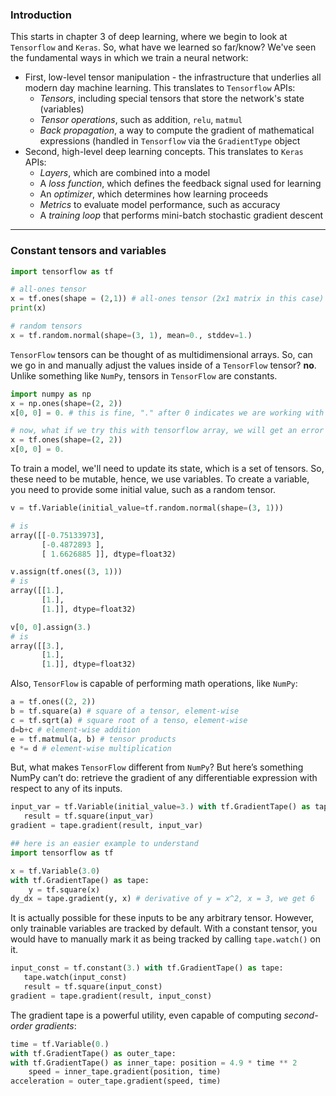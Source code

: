 ### Introduction

This starts in chapter 3 of deep learning, where we begin to look at `Tensorflow` and `Keras`. So, what have we learned so far/know? We've seen the fundamental ways in which we train a neural network:

- First, low-level tensor manipulation - the infrastructure that underlies all modern day machine learning. This translates to `Tensorflow` APIs:
    - _Tensors_, including special tensors that store the network's state (variables)
    - _Tensor operations_, such as addition, `relu`, `matmul`
    - _Back propagation_, a way to compute the gradient of mathematical expressions (handled in `Tensorflow` via the `GradientType` object
- Second, high-level deep learning concepts. This translates to `Keras` APIs:
    - _Layers_, which are combined into a model
    - A _loss function_, which defines the feedback signal used for learning
    - An _optimizer_, which determines how learning proceeds
    - _Metrics_ to evaluate model performance, such as accuracy
    - A _training loop_ that performs mini-batch stochastic gradient descent

---

### Constant tensors and variables

```Python
import tensorflow as tf

# all-ones tensor
x = tf.ones(shape = (2,1)) # all-ones tensor (2x1 matrix in this case)
print(x)

# random tensors
x = tf.random.normal(shape=(3, 1), mean=0., stddev=1.)
```

`TensorFlow` tensors can be thought of as multidimensional arrays. So, can we go in and manually adjust the values inside of a `TensorFlow` tensor? **no**. Unlike something like `NumPy`, tensors in `TensorFlow` are constants.

```Python
import numpy as np
x = np.ones(shape=(2, 2))
x[0, 0] = 0. # this is fine, "." after 0 indicates we are working with floating point

# now, what if we try this with tensorflow array, we will get an error
x = tf.ones(shape=(2, 2))
x[0, 0] = 0.
```

To train a model, we'll need to update its state, which is a set of tensors. So, these need to be mutable, hence, we use variables. To create a variable, you need to provide some initial value, such as a random tensor.

```Python
v = tf.Variable(initial_value=tf.random.normal(shape=(3, 1)))

# is
array([[-0.75133973],
       [-0.4872893 ],
       [ 1.6626885 ]], dtype=float32)

v.assign(tf.ones((3, 1)))
# is
array([[1.],
       [1.],
       [1.]], dtype=float32)

v[0, 0].assign(3.)
# is
array([[3.],
       [1.],
       [1.]], dtype=float32)
```

Also, `TensorFlow` is capable of performing math operations, like `NumPy`:

```Python
a = tf.ones((2, 2))
b = tf.square(a) # square of a tensor, element-wise
c = tf.sqrt(a) # square root of a tenso, element-wise
d=b+c # element-wise addition
e = tf.matmul(a, b) # tensor products
e *= d # element-wise multiplication
```

But, what makes `TensorFlow` different from `NumPy`? But here’s something NumPy can’t do: retrieve the gradient of any differentiable expression with respect to any of its inputs.

```Python
input_var = tf.Variable(initial_value=3.) with tf.GradientTape() as tape:
   result = tf.square(input_var)
gradient = tape.gradient(result, input_var)

## here is an easier example to understand
import tensorflow as tf

x = tf.Variable(3.0)
with tf.GradientTape() as tape:
    y = tf.square(x)
dy_dx = tape.gradient(y, x) # derivative of y = x^2, x = 3, we get 6
```

It is actually possible for these inputs to be any arbitrary tensor. However, only trainable variables are tracked by default. With a constant tensor, you would have to manually mark it as being tracked by calling `tape.watch()` on it.

```Python
input_const = tf.constant(3.) with tf.GradientTape() as tape:
   tape.watch(input_const)
   result = tf.square(input_const)
gradient = tape.gradient(result, input_const)
```

The gradient tape is a powerful utility, even capable of computing _second-order gradients_:

```Python
time = tf.Variable(0.)
with tf.GradientTape() as outer_tape:
with tf.GradientTape() as inner_tape: position = 4.9 * time ** 2
    speed = inner_tape.gradient(position, time)
acceleration = outer_tape.gradient(speed, time)
```